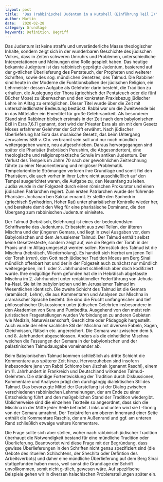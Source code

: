 ```yaml
---
layout: post
title:  "Das (rabbinische) Judentum in a Nutshell (Einführung Teil I)"
author: Martin
date:   2020-02-28
category: Grundlage
keywords: Definition, Begriff
---
```


Das Judentum ist keine straffe und unveränderliche Masse theologischer Inhalte, sondern zeigt sich in der wunderbaren Geschichte des jüdischen Volkes, dass in Zeiten schweren Umruhrs und Problemen, unterschiedliche Interpretationen und Meinungen eine Rolle gespielt haben. Das heutige bekannte Judentum ist das rabbinisch geprägte Judentum, basierend auf der g-ttlichen Überlieferung des Pentateuch, der Propheten und weiterer Schriften, sowie des sog. mündlichen Gesetzes, des Talmud. Die Rabbiner sind heute in der Moderne die Funktionsbalken der jüdischen Religion, ein Lehrmeister dessen Aufgabe als Gelehrter darin besteht, die Tradition zu erhalten, die Auslegung der Thora (griechisch der Pentateuch oder die fünf Bücher Mose) zu überwachen und den konkreten Praxisbezug jüdischer Lehre im Alltag zu ermöglichen. Dieser Titel wurde über die Zeit mit unterschiedlichster Bedeutung bestückt. Rabbi war um die Zweitwende bis in das Mittelalter ein Ehrentitel für große Gelehrsamkeit. Als besonderer Stand sind Rabbiner biblisch erstmals in der Zeit nach dem babylonischen Exil in Esra 7,6.11 genannt, dort wird der Priester Esra als ein mit dem Gesetz Moses erfahrener Gelehrter der Schrift erwähnt. Nach jüdischer Überlieferung hat Esra das mosaische Gesetz, das beim Untergang Jerusalems 586 v. Chr. verbrannt sein soll und nur noch mündlich weitergegeben wurde, neu aufgeschrieben. Daraus hervorgegangen sind später die Pharisäer (hebräisch Perushim, die Abgesonderten), eine theologische und religionspraktische Schule im antiken Judentum. Der Verlust des Tempels im Jahre 70 nach der gewöhnlichen Zeitrechnung führte zu einer Neuorientierung und religiöser Problematik. Tempelorientierte Strömungen verloren ihre Grundlage  und somit fiel den Pharisäern, die auch vorher in ihrer Lehre nicht ausschließlich auf den Tempel ausgerichtet waren, die Aufgabe zu, den Neuanfang zu leiten. Judäa wurde in der Folgezeit durch einen römischen Prokurator und einen jüdischen Patriarchen regiert. Zum ersten Patriarchen wurde der führende Pharisäer Jochanan ben Sakkai ernannt. Er stellte den Sanhedrin (griechisch Synhedrion, Hoher Rat) unter pharisäischer Kontrolle wieder her, und bereitete damit den Weg für eine pharisäische Dominanz, die den Übergang zum rabbinischen Judentum einleitete. 

Der Talmud (hebräisch, Belehrung) ist eines der bedeutendsten Schriftwerke des Judentums. Er besteht aus zwei Teilen, der älteren Mischna und der jüngeren Gemara, und liegt in zwei Ausgaben vor, dem Babylonischen und dem Jerusalemer Talmud. Der Talmud enthält selbst keine Gesetzestexte, sondern zeigt auf, wie die Regeln der Torah in der Praxis und im Alltag umgesetzt werden sollen. Kernstück des Talmud ist die Mischna (hebräisch, Wiederholung). Es handelt sich hierbei um jenen Teil der Torah (תורה), den Gott nach jüdischer Tradition Moses am Berg Sinai mündlich offenbart hat und der in der Folgezeit auch zunächst nur mündlich weitergegeben, im 1. oder 2. Jahrhundert schließlich aber doch kodifiziert wurde. Ihre endgültige Form gefunden hat die in Hebräisch abgefasste Mischna im 2. Jahrhundert unter redaktioneller Federführung von Jehuda ha-Nasi. Sie ist im babylonischen und im Jerusalemer Talmud im Wesentlichen identisch.
Die zweite Schicht des Talmud ist die Gemara (aramäisch, Lehre), die aus Kommentaren und Analysen zur Mischna in aramäischer Sprache besteht. Sie sind die Frucht umfangreicher und tief philosophischer Diskussionen unter jüdischen Gelehrten insbesondere in den Akademien von Sura und Pumbedita. Ausgehend von den meist rein juristischen Fragestellungen wurden Verbindungen zu anderen Gebieten wie Medizin, Naturwissenschaft, Geschichte oder Pädagogik hergestellt. Auch wurde der eher sachliche Stil der Mischna mit diversen Fabeln, Sagen, Gleichnissen, Rätseln etc. angereichert. Die Gemara war zwischen dem 5. und 8. Jahrhundert abgeschlossen. Anders als die einheitliche Mischna weichen die Fassungen der Gemara in der babylonischen und der palästinischen Talmudausgabe voneinander ab.

Beim Babylonischen Talmud kommen schließlich als dritte Schicht die Kommentare aus späterer Zeit hinzu. Hervorzuheben sind insofern insbesondere jene von Rabbi Schlomo ben Jizchak (genannt Raschi), einem im 11. Jahrhundert in Frankreich und Deutschland wirkenden Talmud-Gelehrten. Die ständige Fortentwicklung der Tradition durch Diskussionen, Kommentare und Analysen prägt den durchgängig dialektischen Stil des Talmud. Das bevorzugte Mittel der Darstellung ist der Dialog zwischen verschiedenen rabbinischen Lehrmeinungen, der am Ende zu einer Entscheidung führt und den maßgeblichen Stand der Tradition wiedergibt. Üblicherweise sind die einzelnen Textteile so angeordnet, dass sich die Mischna in der Mitte jeder Seite befindet. Links und unten wird sie L-förmig von der Gemara umrahmt. Der Textstreifen am oberen Innenrand einer Seite enthält die Kommentare Raschis, der am Außenrand und ggf. am unteren Rand schließlich etwaige weitere Kommentare.

Die Frage sollte sich aber stellen, woher nach rabbinisch jüdischer Tradition überhaupt die Notwendigkeit bestand für eine mündliche Tradition oder Überlieferung. Beantwortet wird diese Frage mit der Begründung, dass gewisse Überlieferungen in den Schriften nicht genau spezifiziert sind (die Gebote des rituellen Schlachtens, der Shechita oder Defintion des Arbeitsverbots) und daher eine mündliche Überlieferung auf dem Berg Sinai stattgefunden haben muss, weil sonst die Grundlage der Schrift unvollkommen, somit nicht g-ttlich, gewesen wäre. Auf spezifische Beispiele gehen wir in diversen halachischen Problemstellungen später ein. 

